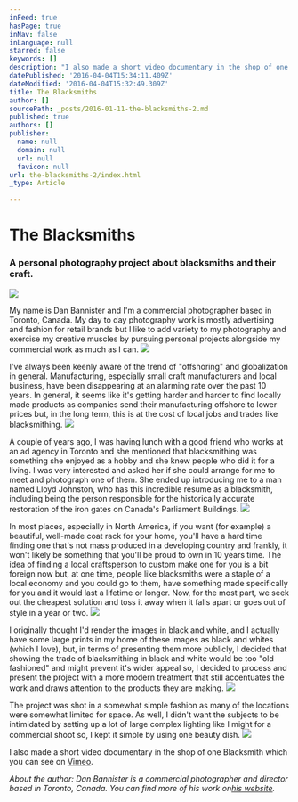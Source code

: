 ```yaml
---
inFeed: true
hasPage: true
inNav: false
inLanguage: null
starred: false
keywords: []
description: "I also made a short video documentary in the shop of one Blacksmith\_which you can see on Vimeo."
datePublished: '2016-04-04T15:34:11.409Z'
dateModified: '2016-04-04T15:32:49.309Z'
title: The Blacksmiths
author: []
sourcePath: _posts/2016-01-11-the-blacksmiths-2.md
published: true
authors: []
publisher:
  name: null
  domain: null
  url: null
  favicon: null
url: the-blacksmiths-2/index.html
_type: Article

---
```

# The Blacksmiths

### A personal photography project about blacksmiths and their craft.
![](https://s3-us-west-2.amazonaws.com/the-grid-img/p/babfdce8a8cd58317f87903823c1f916a9326d97.jpg)

My name is Dan Bannister and I'm a commercial photographer based in Toronto, Canada. My day to day photography work is mostly advertising and fashion for retail brands but I like to add variety to my photography and exercise my creative muscles by pursuing personal projects alongside my commercial work as much as I can.
![](https://the-grid-user-content.s3-us-west-2.amazonaws.com/3fe296b8-2a78-4041-9c77-398a22dafb12.jpg)

I've always been keenly aware of the trend of "offshoring" and globalization in general. Manufacturing, especially small craft manufacturers and local business, have been disappearing at an alarming rate over the past 10 years. In general, it seems like it's getting harder and harder to find locally made products as companies send their manufacturing offshore to lower prices but, in the long term, this is at the cost of local jobs and trades like blacksmithing.
![](https://the-grid-user-content.s3-us-west-2.amazonaws.com/9d80b93f-f8cb-4641-95cb-a05d68fe9a0a.jpg)

A couple of years ago, I was having lunch with a good friend who works at an ad agency in Toronto and she mentioned that blacksmithing was something she enjoyed as a hobby and she knew people who did it for a living. I was very interested and asked her if she could arrange for me to meet and photograph one of them. She ended up introducing me to a man named Lloyd Johnston, who has this incredible resume as a blacksmith, including being the person responsible for the historically accurate restoration of the iron gates on Canada's Parliament Buildings.
![](https://the-grid-user-content.s3-us-west-2.amazonaws.com/b32bdc7c-9547-4b76-8451-01824d059cb5.jpg)

In most places, especially in North America, if you want (for example) a beautiful, well-made coat rack for your home, you'll have a hard time finding one that's not mass produced in a developing country and frankly, it won't likely be something that you'll be proud to own in 10 years time. The idea of finding a local craftsperson to custom make one for you is a bit foreign now but, at one time, people like blacksmiths were a staple of a local economy and you could go to them, have something made specifically for you and it would last a lifetime or longer. Now, for the most part, we seek out the cheapest solution and toss it away when it falls apart or goes out of style in a year or two.
![](https://the-grid-user-content.s3-us-west-2.amazonaws.com/bb598a0a-58c9-41e3-9b3a-c9cfdc5f1823.jpg)

I originally thought I'd render the images in black and white, and I actually have some large prints in my home of these images as black and whites (which I love), but, in terms of presenting them more publicly, I decided that showing the trade of blacksmithing in black and white would be too "old fashioned" and might prevent it's wider appeal so, I decided to process and present the project with a more modern treatment that still accentuates the work and draws attention to the products they are making.
![](https://the-grid-user-content.s3-us-west-2.amazonaws.com/ce209cfb-3e71-4391-8e01-c8a3f358ca74.jpg)

The project was shot in a somewhat simple fashion as many of the locations were somewhat limited for space. As well, I didn't want the subjects to be intimidated by setting up a lot of large complex lighting like I might for a commercial shoot so, I kept it simple by using one beauty dish.
![](https://the-grid-user-content.s3-us-west-2.amazonaws.com/8e8a39cf-e335-41fc-8e66-7fee7bf16ff2.jpg)

I also made a short video documentary in the shop of one Blacksmith which you can see on [Vimeo][0].

_About the author: Dan Bannister is a commercial photographer and director based in Toronto, Canada. You can find more of his work on[his website][1]._

[0]: https://vimeo.com/129811628
[1]: http://www.danbannister.com/